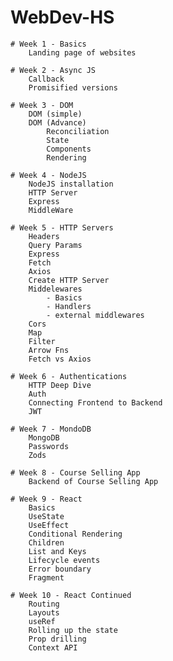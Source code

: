 # WebDev-HS
    # Week 1 - Basics
        Landing page of websites
    
    # Week 2 - Async JS
        Callback
        Promisified versions

    # Week 3 - DOM
        DOM (simple)
        DOM (Advance)
            Reconciliation
            State
            Components
            Rendering
    
    # Week 4 - NodeJS
        NodeJS installation
        HTTP Server
        Express
        MiddleWare

    # Week 5 - HTTP Servers
        Headers
        Query Params
        Express
        Fetch
        Axios
        Create HTTP Server
        Middelewares
            - Basics
            - Handlers
            - external middlewares
        Cors
        Map
        Filter
        Arrow Fns
        Fetch vs Axios

    # Week 6 - Authentications
        HTTP Deep Dive
        Auth
        Connecting Frontend to Backend
        JWT
    
    # Week 7 - MondoDB
        MongoDB
        Passwords
        Zods

    # Week 8 - Course Selling App
        Backend of Course Selling App

    # Week 9 - React
        Basics
        UseState
        UseEffect
        Conditional Rendering
        Children
        List and Keys
        Lifecycle events
        Error boundary
        Fragment

    # Week 10 - React Continued
        Routing
        Layouts
        useRef
        Rolling up the state
        Prop drilling
        Context API
